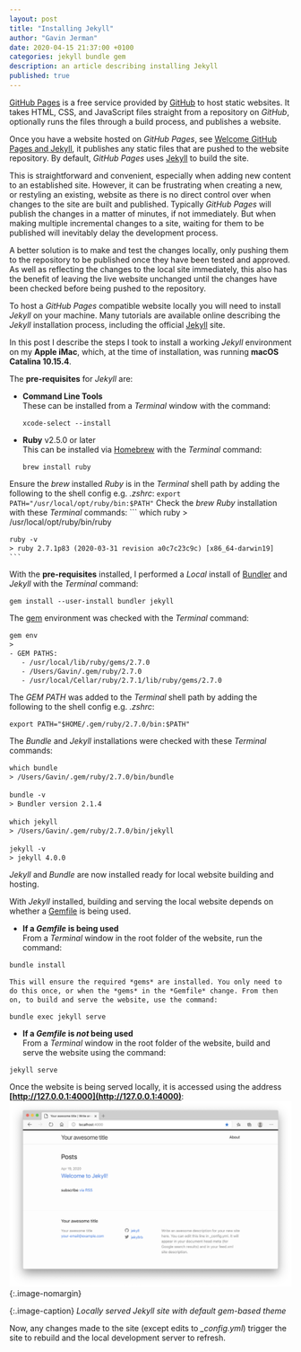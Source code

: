 ```yaml
---
layout: post
title: "Installing Jekyll"
author: "Gavin Jerman"
date: 2020-04-15 21:37:00 +0100
categories: jekyll bundle gem
description: an article describing installing Jekyll
published: true
---
```


[GitHub Pages](https://pages.github.com) is a free service provided by [GitHub](https://github.com/) to host static websites. It takes HTML, CSS, and JavaScript files straight from a repository on *GitHub*, optionally runs the files through a build process, and publishes a website.

Once you have a website hosted on *GitHub Pages*, see [Welcome GitHub Pages and Jekyll](/2020/04/welcome-github-jekyll), it publishes any static files that are pushed to the website repository. By default, *GitHub Pages* uses [Jekyll](https://jekyllrb.com) to build the site.


This is straightforward and convenient, especially when adding new content to an established site. However, it can be frustrating when creating a new, or restyling an existing, website as there is no direct control over when changes to the site are built and published. Typically *GitHub Pages* will publish the changes in a matter of minutes, if not immediately. But when making multiple incremental changes to a site, waiting for them to be published will inevitably delay the development process.

A better solution is to make and test the changes locally, only pushing them to the repository to be published once they have been tested and approved. As well as reflecting the changes to the local site immediately, this also has the benefit of leaving the live website unchanged until the changes have been checked before being pushed to the repository.

To host a *GitHub Pages* compatible website locally you will need to install *Jekyll* on your machine. Many tutorials are available online describing the *Jekyll* installation process, including the official [Jekyll](https://jekyllrb.com/docs/) site.

In this post I describe the steps I took to install a working *Jekyll* environment on my **Apple iMac**, which, at the time of installation, was running **macOS Catalina 10.15.4**.

The **pre-requisites** for *Jekyll* are:

- **Command Line Tools**  
These can be installed from a *Terminal* window with the command:
    ```
    xcode-select --install
    ```

- **Ruby** v2.5.0 or later  
This can be installed via [Homebrew](https://brew.sh) with the *Terminal* command:
    ```
    brew install ruby
    ```
Ensure the *brew* installed *Ruby* is in the *Terminal* shell path by adding the following to the shell config e.g. *.zshrc*:
    ```
    export PATH="/usr/local/opt/ruby/bin:$PATH"
    ```
Check the *brew* *Ruby* installation with these *Terminal* commands:
    ```
    which ruby
    > /usr/local/opt/ruby/bin/ruby
    
    ruby -v
    > ruby 2.7.1p83 (2020-03-31 revision a0c7c23c9c) [x86_64-darwin19]
    ```

With the **pre-requisites** installed, I performed a *Local* install of [Bundler](https://jekyllrb.com/docs/ruby-101/#bundler) and *Jekyll* with the *Terminal* command:
```
gem install --user-install bundler jekyll
```

The [gem](https://jekyllrb.com/docs/ruby-101/#gems) environment was checked with the *Terminal* command:
```
gem env
>
- GEM PATHS:
   - /usr/local/lib/ruby/gems/2.7.0
   - /Users/Gavin/.gem/ruby/2.7.0
   - /usr/local/Cellar/ruby/2.7.1/lib/ruby/gems/2.7.0
```

The *GEM PATH* was added to the *Terminal* shell path by adding the following to the shell config e.g. *.zshrc*:
```
export PATH="$HOME/.gem/ruby/2.7.0/bin:$PATH"
```

The *Bundle* and *Jekyll* installations were checked with these *Terminal* commands:
```
which bundle
> /Users/Gavin/.gem/ruby/2.7.0/bin/bundle

bundle -v
> Bundler version 2.1.4
    
which jekyll
> /Users/Gavin/.gem/ruby/2.7.0/bin/jekyll

jekyll -v
> jekyll 4.0.0
```

*Jekyll* and *Bundle* are now installed ready for local website building and hosting.

With *Jekyll* installed, building and serving the local website depends on whether a [Gemfile](https://jekyllrb.com/docs/ruby-101/#gemfile) is being used.

- **If a *Gemfile* is being used**  
    From a *Terminal* window in the root folder of the website, run the command:
```
bundle install
```     

    This will ensure the required *gems* are installed. You only need to do this once, or when the *gems* in the *Gemfile* change. From then on, to build and serve the website, use the command:
```
bundle exec jekyll serve
```     

- **If a *Gemfile* is *not* being used**  
    From a *Terminal* window in the root folder of the website, build and serve the website using the command:
```
jekyll serve
```     

Once the website is being served locally, it is accessed using the address **[http://127.0.0.1:4000](http://127.0.0.1:4000)**:
![image1](/images/2020-04-15-installing-1.png){:.image-nomargin}

{:.image-caption}
*Locally served Jekyll site with default gem-based theme*

Now, any changes made to the site (except edits to *_config.yml*) trigger the site to rebuild and the local development server to refresh.
